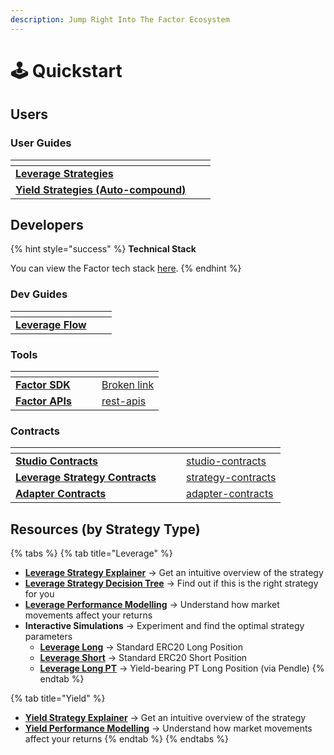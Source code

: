 ```yaml
---
description: Jump Right Into The Factor Ecosystem
---
```


# 🕹️ Quickstart

## Users

### User Guides

<table data-view="cards"><thead><tr><th></th><th data-hidden></th><th data-hidden></th></tr></thead><tbody><tr><td><a href="../factor-studio/studio-discover/leverage-user-guides/"><strong>Leverage Strategies</strong></a></td><td></td><td></td></tr><tr><td><a href="../factor-studio/studio-discover/yield-user-guides/"><strong>Yield Strategies (Auto-compound)</strong></a></td><td></td><td></td></tr></tbody></table>

## Developers

{% hint style="success" %}
**Technical Stack**

You can view the Factor tech stack [here](../#stack).
{% endhint %}

### Dev Guides

<table data-view="cards"><thead><tr><th></th><th data-hidden></th><th data-hidden></th></tr></thead><tbody><tr><td><a href="../factor-building-blocks/leverage/leverage-dev-guides/"><strong>Leverage Flow</strong></a></td><td></td><td></td></tr></tbody></table>

### Tools

<table data-view="cards"><thead><tr><th></th><th data-hidden></th><th data-hidden></th><th data-hidden data-card-target data-type="content-ref"></th></tr></thead><tbody><tr><td><a href="broken-reference"><strong>Factor SDK</strong></a></td><td></td><td></td><td><a href="broken-reference">Broken link</a></td></tr><tr><td><a href="../factor-sdk/rest-apis/"><strong>Factor APIs</strong></a></td><td></td><td></td><td><a href="../factor-sdk/rest-apis/">rest-apis</a></td></tr></tbody></table>

### Contracts

<table data-view="cards"><thead><tr><th></th><th data-hidden></th><th data-hidden></th><th data-hidden data-card-target data-type="content-ref"></th></tr></thead><tbody><tr><td><a href="../factor-studio/studio-contracts/"><strong>Studio Contracts</strong></a></td><td></td><td></td><td><a href="../factor-studio/studio-contracts/">studio-contracts</a></td></tr><tr><td><a href="../factor-building-blocks/leverage/strategy-contracts/"><strong>Leverage Strategy Contracts</strong></a></td><td></td><td></td><td><a href="../factor-building-blocks/leverage/strategy-contracts/">strategy-contracts</a></td></tr><tr><td><a href="../factor-adapters/adapter-contracts/"><strong>Adapter Contracts</strong></a></td><td></td><td></td><td><a href="../factor-adapters/adapter-contracts/">adapter-contracts</a></td></tr></tbody></table>

## Resources (by Strategy Type)

{% tabs %}
{% tab title="Leverage" %}
* [**Leverage Strategy Explainer**](strategy-explainers/leverage/) -> Get an intuitive overview of the strategy
* [**Leverage Strategy Decision Tree**](../factor-studio/studio-discover/leverage-user-guides/#choosing-the-right-strategy) -> Find out if this is the right strategy for you
* [**Leverage Performance Modelling**](strategy-explainers/leverage/leverage-performance-modelling.md) -> Understand how market movements affect your returns
* **Interactive Simulations** -> Experiment and find the optimal strategy parameters
  * [**Leverage Long**](strategy-explainers/leverage/leverage-long-simulation.md) -> Standard ERC20 Long Position
  * [**Leverage Short**](strategy-explainers/leverage/leverage-short-simulation.md) -> Standard ERC20 Short Position
  * [**Leverage Long PT**](strategy-explainers/pt-strategies/leverage-long-pt-simulation.md) -> Yield-bearing PT Long Position (via Pendle)
{% endtab %}

{% tab title="Yield" %}
* [**Yield Strategy Explainer**](strategy-explainers/yield/) -> Get an intuitive overview of the strategy
* [**Yield Performance Modelling**](strategy-explainers/yield/yield-performance-modelling.md) -> Understand how market movements affect your returns
{% endtab %}
{% endtabs %}
